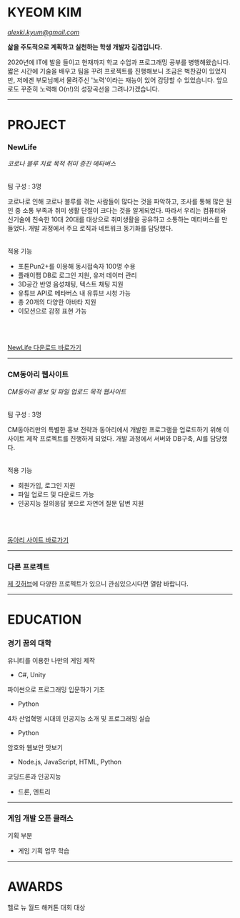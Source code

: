 # KYEOM KIM
*alexki.kyum@gmail.com*

**삶을 주도적으로 계획하고 실천하는 학생 개발자 김겸입니다.**

2020년에 IT에 발을 들이고 현재까지 학교 수업과 프로그래밍 공부를 병행해왔습니다.
짧은 시간에 기술을 배우고 팀을 꾸려 프로젝트를 진행해보니 조금은 벅찬감이 있었지만, 저에겐 부모님께서 물려주신 '노력'이라는 재능이 있어 감당할 수 있었습니다.
앞으로도 꾸준히 노력해 O(n!)의 성장곡선을 그려나가겠습니다.

* * *

# PROJECT

### NewLife

*코로나 블루 치료 목적 취미 증진 메타버스*
<br>
<br>

팀 구성 : 3명

코로나로 인해 코로나 블루를 겪는 사람들이 많다는 것을 파악하고, 조사를 통해 많은 원인 중 소통 부족과 취미 생활 단절이 크다는 것을 알게되었다.
따라서 우리는 컴퓨터와 신기술에 친숙한 10대 20대를 대상으로 취미생활을 공유하고 소통하는 메타버스를 만들었다.
개발 과정에서 주요 로직과 네트워크 동기화를 담당했다.
<br>
<br>

적용 기능
- 포톤Pun2+를 이용해 동시접속자 100명 수용
- 플래이팹 DB로 로그인 지원, 유저 데이터 관리
- 3D공간 반영 음성채팅, 텍스트 채팅 지원
- 유튜브 API로 메타버스 내 유튜브 시청 가능
- 총 20개의 다양한 아바타 지원
- 이모션으로 감정 표현 가능
<br>
<br>

[NewLife 다운로드 바로가기](https://khuoo.itch.io/new-life-beta1-5)


* * *


### CM동아리 웹사이트

*CM동아리 홍보 및 파일 업로드 목적 웹사이트*
<br>
<br>

팀 구성 : 3명

CM동아리만의 특별한 홍보 전략과 동아리에서 개발한 프로그램을 업로드하기 위해 이 사이트 제작 프로젝트를 진행하게 되었다. 
개발 과정에서 서버와 DB구축, AI를 담당했다.
<br>
<br>

적용 기능
- 회원가입, 로그인 지원
- 파일 업로드 및 다운로드 가능
- 인공지능 질의응답 봇으로 자연어 질문 답변 지원
<br>
<br>

[동아리 사이트 바로가기](http://gyounggicm.co.kr)


* * *


### 다른 프로젝트

[제 깃허브](https://github.com/rlarua04)에 다양한 프로젝트가 있으니 관심있으시다면 열람 바랍니다.

* * *

# EDUCATION 

### 경기 꿈의 대학

유니티를 이용한 나만의 게임 제작
- C#, Unity

파이썬으로 프로그래밍 입문하기 기초
- Python

4차 산업혁명 시대의 인공지능 소개 및 프로그래밍 실습
- Python

암호와 웹보안 맛보기
- Node.js, JavaScript, HTML, Python

코딩드론과 인공지능
- 드론, 엔트리

* * *

### 게임 개발 오픈 클래스

기획 부분
- 게임 기획 업무 학습

* * *

# AWARDS

헬로 뉴 월드 해커톤 대회 대상

